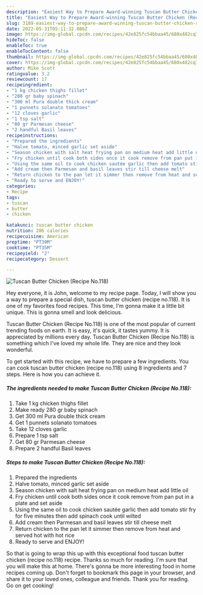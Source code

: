 ```yaml
---
description: "Easiest Way to Prepare Award-winning Tuscan Butter Chicken (Recipe No.118)"
title: "Easiest Way to Prepare Award-winning Tuscan Butter Chicken (Recipe No.118)"
slug: 3189-easiest-way-to-prepare-award-winning-tuscan-butter-chicken-recipe-no118
date: 2022-05-31T05:11:32.086Z
image: https://img-global.cpcdn.com/recipes/42e825fc54bbaa45/680x482cq70/tuscan-butter-chicken-recipe-no118-recipe-main-photo.jpg
hideToc: false
enableToc: true
enableTocContent: false
thumbnail: https://img-global.cpcdn.com/recipes/42e825fc54bbaa45/680x482cq70/tuscan-butter-chicken-recipe-no118-recipe-main-photo.jpg
cover: https://img-global.cpcdn.com/recipes/42e825fc54bbaa45/680x482cq70/tuscan-butter-chicken-recipe-no118-recipe-main-photo.jpg
author: Mike Scott
ratingvalue: 3.2
reviewcount: 17
recipeingredient:
- "1 kg chicken thighs fillet"
- "280 gr baby spinach"
- "300 ml Pura double thick cream"
- "1 punnets solanato tomatoes"
- "12 cloves garlic"
- "1 tsp salt"
- "80 gr Parmesan cheese"
- "2 handful Basil leaves"
recipeinstructions:
- "Prepared the ingredients"
- "Halve tomato, minced garlic set aside"
- "Season chicken with salt heat frying pan on medium heat add little oil"
- "Fry chicken until cook both sides once it cook remove from pan put in a plate and set aside"
- "Using the same oil to cook chicken sautée garlic then add tomato stir fry for five minutes then add spinach cook until wilted"
- "Add cream then Parmesan and basil leaves stir till cheese melt"
- "Return chicken to the pan let it simmer then remove from heat and served hot with hot rice"
- "Ready to serve and ENJOY!"
categories:
- Recipe
tags:
- tuscan
- butter
- chicken

katakunci: tuscan butter chicken 
nutrition: 286 calories
recipecuisine: American
preptime: "PT39M"
cooktime: "PT35M"
recipeyield: "2"
recipecategory: Dessert

---
```



![Tuscan Butter Chicken (Recipe No.118)](https://img-global.cpcdn.com/recipes/42e825fc54bbaa45/680x482cq70/tuscan-butter-chicken-recipe-no118-recipe-main-photo.jpg)

Hey everyone, it is John, welcome to my recipe page. Today, I will show you a way to prepare a special dish, tuscan butter chicken (recipe no.118). It is one of my favorites food recipes. This time, I'm gonna make it a little bit unique. This is gonna smell and look delicious.

Tuscan Butter Chicken (Recipe No.118) is one of the most popular of current trending foods on earth. It is easy, it's quick, it tastes yummy. It is appreciated by millions every day. Tuscan Butter Chicken (Recipe No.118) is something which I've loved my whole life. They are nice and they look wonderful.




To get started with this recipe, we have to prepare a few ingredients. You can cook tuscan butter chicken (recipe no.118) using 8 ingredients and 7 steps. Here is how you can achieve it.

<!--inarticleads1-->

##### The ingredients needed to make Tuscan Butter Chicken (Recipe No.118):

1. Take 1 kg chicken thighs fillet
1. Make ready 280 gr baby spinach
1. Get 300 ml Pura double thick cream
1. Get 1 punnets solanato tomatoes
1. Take 12 cloves garlic
1. Prepare 1 tsp salt
1. Get 80 gr Parmesan cheese
1. Prepare 2 handful Basil leaves




<!--inarticleads2-->

##### Steps to make Tuscan Butter Chicken (Recipe No.118):

1. Prepared the ingredients
1. Halve tomato, minced garlic set aside
1. Season chicken with salt heat frying pan on medium heat add little oil
1. Fry chicken until cook both sides once it cook remove from pan put in a plate and set aside
1. Using the same oil to cook chicken sautée garlic then add tomato stir fry for five minutes then add spinach cook until wilted
1. Add cream then Parmesan and basil leaves stir till cheese melt
1. Return chicken to the pan let it simmer then remove from heat and served hot with hot rice
1. Ready to serve and ENJOY!



So that is going to wrap this up with this exceptional food tuscan butter chicken (recipe no.118) recipe. Thanks so much for reading. I'm sure that you will make this at home. There's gonna be more interesting food in home recipes coming up. Don't forget to bookmark this page in your browser, and share it to your loved ones, colleague and friends. Thank you for reading. Go on get cooking!
